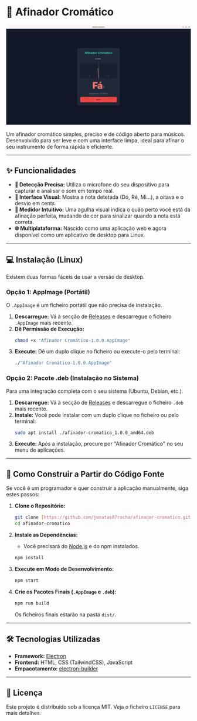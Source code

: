 # 🎵 Afinador Cromático

![Screenshot da Aplicação](https://github.com/jonatas07rocha/afinador-cromatico/blob/main/screenshot.png)

Um afinador cromático simples, preciso e de código aberto para músicos. Desenvolvido para ser leve e com uma interface limpa, ideal para afinar o seu instrumento de forma rápida e eficiente.

---

## ✨ Funcionalidades

* **🎤 Detecção Precisa:** Utiliza o microfone do seu dispositivo para capturar e analisar o som em tempo real.
* **🎼 Interface Visual:** Mostra a nota detetada (Dó, Ré, Mi...), a oitava e o desvio em cents.
* **🎯 Medidor Intuitivo:** Uma agulha visual indica o quão perto você está da afinação perfeita, mudando de cor para sinalizar quando a nota está correta.
* **🌐 Multiplataforma:** Nascido como uma aplicação web e agora disponível como um aplicativo de desktop para Linux.

---

## 💻 Instalação (Linux)

Existem duas formas fáceis de usar a versão de desktop.

### Opção 1: AppImage (Portátil)

O `.AppImage` é um ficheiro portátil que não precisa de instalação.

1.  **Descarregue:** Vá à secção de [Releases](https://github.com/jonatas07rocha/afinador-cromatico/releases) e descarregue o ficheiro `.AppImage` mais recente.
2.  **Dê Permissão de Execução:**
    ```bash
    chmod +x "Afinador Cromático-1.0.0.AppImage"
    ```
3.  **Execute:** Dê um duplo clique no ficheiro ou execute-o pelo terminal:
    ```bash
    ./"Afinador Cromático-1.0.0.AppImage"
    ```

### Opção 2: Pacote .deb (Instalação no Sistema)

Para uma integração completa com o seu sistema (Ubuntu, Debian, etc.).

1.  **Descarregue:** Vá à secção de [Releases](https://github.com/jonatas07rocha/afinador-cromatico/releases) e descarregue o ficheiro `.deb` mais recente.
2.  **Instale:** Você pode instalar com um duplo clique no ficheiro ou pelo terminal:
    ```bash
    sudo apt install ./afinador-cromatico_1.0.0_amd64.deb
    ```
3.  **Execute:** Após a instalação, procure por "Afinador Cromático" no seu menu de aplicações.

---

## 🚀 Como Construir a Partir do Código Fonte

Se você é um programador e quer construir a aplicação manualmente, siga estes passos:

1.  **Clone o Repositório:**
    ```bash
    git clone [https://github.com/jonatas07rocha/afinador-cromatico.git](https://github.com/jonatas07rocha/afinador-cromatico.git)
    cd afinador-cromatico
    ```

2.  **Instale as Dependências:**
    * Você precisará do [Node.js](https://nodejs.org/) e do npm instalados.
    ```bash
    npm install
    ```

3.  **Execute em Modo de Desenvolvimento:**
    ```bash
    npm start
    ```

4.  **Crie os Pacotes Finais (`.AppImage` e `.deb`):**
    ```bash
    npm run build
    ```
    Os ficheiros finais estarão na pasta `dist/`.

---

## 🛠️ Tecnologias Utilizadas

* **Framework:** [Electron](https://www.electronjs.org/)
* **Frontend:** HTML, CSS (TailwindCSS), JavaScript
* **Empacotamento:** [electron-builder](https://www.electron.build/)

---

## 📄 Licença

Este projeto é distribuído sob a licença MIT. Veja o ficheiro `LICENSE` para mais detalhes.
